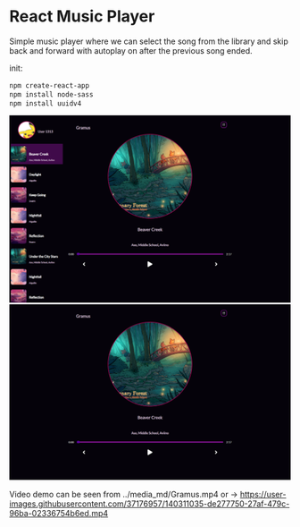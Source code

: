 # React Music Player

Simple music player where we can select the song from the library and skip back and forward with autoplay on after the previous song ended.

init:

```
npm create-react-app
npm install node-sass
npm install uuidv4
```



![app_example1](https://github.com/satriobhirawa/react-music-player-app/blob/master/media_md/f1.png)
![app_example2](https://github.com/satriobhirawa/react-music-player-app/blob/master/media_md/f2.png)

Video demo can be seen from ../media_md/Gramus.mp4 or -> 
https://user-images.githubusercontent.com/37176957/140311035-de277750-27af-479c-96ba-02336754b6ed.mp4

